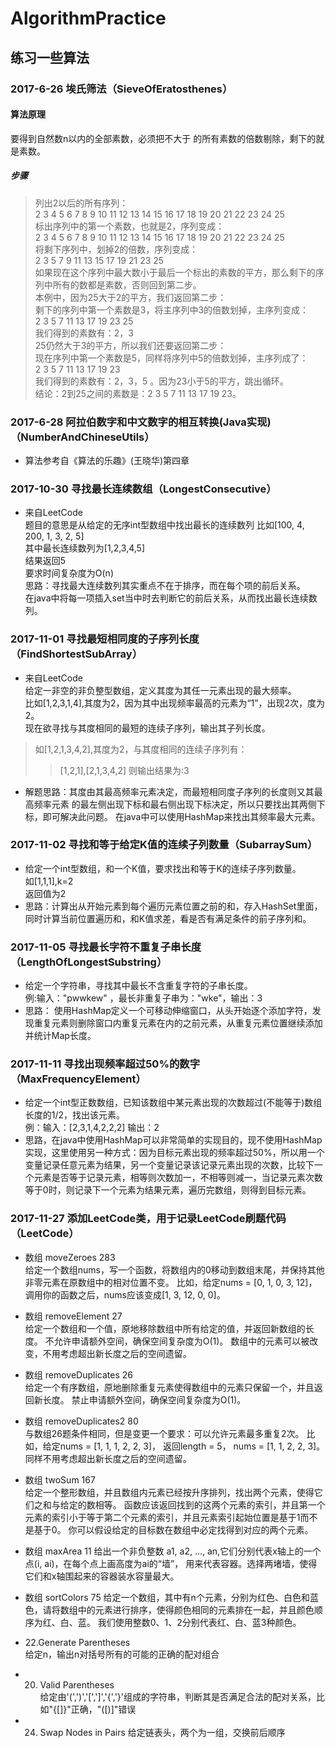 # AlgorithmPractice
## 练习一些算法
### 2017-6-26 埃氏筛法（SieveOfEratosthenes）
#### 算法原理
要得到自然数n以内的全部素数，必须把不大于  的所有素数的倍数剔除，剩下的就是素数。
##### 步骤
> 列出2以后的所有序列：<br>
    2 3 4 5 6 7 8 9 10 11 12 13 14 15 16 17 18 19 20 21 22 23 24 25<br>
> 标出序列中的第一个素数，也就是2，序列变成：<br>
    2 3 4 5 6 7 8 9 10 11 12 13 14 15 16 17 18 19 20 21 22 23 24 25<br>
> 将剩下序列中，划掉2的倍数，序列变成：<br>
    2 3 5 7 9 11 13 15 17 19 21 23 25<br>
> 如果现在这个序列中最大数小于最后一个标出的素数的平方，那么剩下的序列中所有的数都是素数，否则回到第二步。<br>
> 本例中，因为25大于2的平方，我们返回第二步：<br>
> 剩下的序列中第一个素数是3，将主序列中3的倍数划掉，主序列变成：<br>
    2 3 5 7 11 13 17 19 23 25<br>
> 我们得到的素数有：2，3<br>
    25仍然大于3的平方，所以我们还要返回第二步：<br>
> 现在序列中第一个素数是5，同样将序列中5的倍数划掉，主序列成了：<br>
    2 3 5 7 11 13 17 19 23<br>
    我们得到的素数有：2，3，5 。因为23小于5的平方，跳出循环。<br>
> 结论：2到25之间的素数是：2 3 5 7 11 13 17 19 23。<br>
### 2017-6-28 阿拉伯数字和中文数字的相互转换(Java实现)（NumberAndChineseUtils）
* 算法参考自《算法的乐趣》(王晓华)第四章
### 2017-10-30 寻找最长连续数组（LongestConsecutive）
* 来自LeetCode<br>
 题目的意思是从给定的无序int型数组中找出最长的连续数列
 比如[100, 4, 200, 1, 3, 2, 5]<br>
 其中最长连续数列为[1,2,3,4,5]<br>
 结果返回5<br>
 要求时间复杂度为O(n)<br>
 思路：寻找最大连续数列其实重点不在于排序，而在每个项的前后关系。<br>
      在java中将每一项插入set当中时去判断它的前后关系，从而找出最长连续数列。
### 2017-11-01 寻找最短相同度的子序列长度（FindShortestSubArray）
* 来自LeetCode<br>
 给定一非空的非负整型数组，定义其度为其任一元素出现的最大频率。<br>
 比如[1,2,3,1,4],其度为2，因为其中出现频率最高的元素为“1”，出现2次，度为2。<br>
 现在欲寻找与其度相同的最短的连续子序列，输出其子列长度。<br>
 >如[1,2,1,3,4,2],其度为2，与其度相同的连续子序列有：<br>
 >>[1,2,1],[2,1,3,4,2]
 >>则输出结果为:3
* 解题思路：其度由其最高频率元素决定，而最短相同度子序列的长度则又其最高频率元素
的最左侧出现下标和最右侧出现下标决定，所以只要找出其两侧下标，即可解决此问题。
在java中可以使用HashMap来找出其频率最大元素。
 ### 2017-11-02 寻找和等于给定K值的连续子列数量（SubarraySum）
 * 给定一个int型数组，和一个K值，要求找出和等于K的连续子序列数量。<br>
如[1,1,1],k=2<br>
返回值为2<br>
* 思路：计算出从开始元素到每个遍历元素位置之前的和，存入HashSet里面，同时计算当前位置遍历和，和K值求差，看是否有满足条件的前子序列和。<br>
 ### 2017-11-05 寻找最长字符不重复子串长度（LengthOfLongestSubstring）
 * 给定一个字符串，寻找其中最长不含重复字符的子串长度。<br>
 例:输入："pwwkew" ，最长非重复子串为："wke"，输出：3
 * 思路： 使用HashMap定义一个可移动伸缩窗口，从头开始逐个添加字符，发现重复元素则删除窗口内重复元素在内的之前元素，从重复元素位置继续添加并统计Map长度。
 
 ### 2017-11-11 寻找出现频率超过50%的数字（MaxFrequencyElement）
 * 给定一个int型正数数组，已知该数组中某元素出现的次数超过(不能等于)数组长度的1/2，找出该元素。<br>
 例：输入：[2,3,1,4,2,2,2] 输出：2
 * 思路，在java中使用HashMap可以非常简单的实现目的，现不使用HashMap实现，这里使用另一种方式：因为目标元素出现的频率超过50%，所以用一个变量记录任意元素为结果，另一个变量记录该记录元素出现的次数，比较下一个元素是否等于记录元素，相等则次数加一，不相等则减一，当记录元素次数等于0时，则记录下一个元素为结果元素，遍历完数组，则得到目标元素。
 ### 2017-11-27 添加LeetCode类，用于记录LeetCode刷题代码（LeetCode）
 * 数组 moveZeroes 283<br>
 给定一个数组nums，写一个函数，将数组内的0移动到数组末尾，并保持其他非零元素在原数组中的相对位置不变。
 比如，给定nums = [0, 1, 0, 3, 12]，调用你的函数之后，nums应该变成[1, 3, 12, 0, 0]。
 * 数组 removeElement 27<br>
 给定一个数组和一个值，原地移除数组中所有给定的值，并返回新数组的长度。
 不允许申请额外空间，确保空间复杂度为O(1)。
 数组中的元素可以被改变，不用考虑超出新长度之后的空间遗留。
 * 数组 removeDuplicates 26<br>
 给定一个有序数组，原地删除重复元素使得数组中的元素只保留一个，并且返回新长度。
 禁止申请额外空间，确保空间复杂度为O(1)。
 * 数组 removeDuplicates2 80<br>
 与数组26题条件相同，但是变更一个要求：可以允许元素最多重复2次。
 比如，给定nums = [1, 1, 1, 2, 2, 3]，
 返回length = 5， nums = [1, 1, 2, 2, 3]。同样不用考虑超出新长度之后的空间遗留。
 * 数组 twoSum 167<br>
 给定一个整形数组，并且数组内元素已经按升序排列，找出两个元素，使得它们之和与给定的数相等。
 函数应该返回找到的这两个元素的索引，并且第一个元素的索引小于等于第二个元素的索引，并且元素索引起始位置是基于1而不是基于0。
 你可以假设给定的目标数在数组中必定找得到对应的两个元素。
 * 数组 maxArea 11
 给出一个非负整数 a1, a2, ..., an,它们分别代表x轴上的一个点(i, ai)，在每个点上画高度为ai的“墙”，
 用来代表容器。选择两堵墙，使得它们和x轴围起来的容器装水容量最大。
 * 数组 sortColors 75
 给定一个数组，其中有n个元素，分别为红色、白色和蓝色，请将数组中的元素进行排序，使得颜色相同的元素排在一起，并且颜色顺序为红、白、蓝。
 我们使用整数0、1、2分别代表红、白、蓝3种颜色。
 
 * 22.Generate Parentheses<br>
 给定n，输出n对括号所有的可能的正确的配对组合
 * 20. Valid Parentheses<br>
 给定由'(',')','[','\]','{','}'组成的字符串，判断其是否满足合法的配对关系，比如"{[]}"正确，"(\[)]"错误<br>
 * 24. Swap Nodes in Pairs
 给定链表头，两个为一组，交换前后顺序